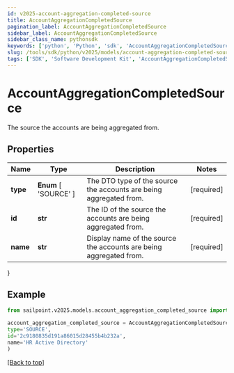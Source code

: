 ```yaml
---
id: v2025-account-aggregation-completed-source
title: AccountAggregationCompletedSource
pagination_label: AccountAggregationCompletedSource
sidebar_label: AccountAggregationCompletedSource
sidebar_class_name: pythonsdk
keywords: ['python', 'Python', 'sdk', 'AccountAggregationCompletedSource', 'V2025AccountAggregationCompletedSource'] 
slug: /tools/sdk/python/v2025/models/account-aggregation-completed-source
tags: ['SDK', 'Software Development Kit', 'AccountAggregationCompletedSource', 'V2025AccountAggregationCompletedSource']
---
```


# AccountAggregationCompletedSource

The source the accounts are being aggregated from.

## Properties

Name | Type | Description | Notes
------------ | ------------- | ------------- | -------------
**type** |  **Enum** [  'SOURCE' ] | The DTO type of the source the accounts are being aggregated from. | [required]
**id** | **str** | The ID of the source the accounts are being aggregated from. | [required]
**name** | **str** | Display name of the source the accounts are being aggregated from. | [required]
}

## Example

```python
from sailpoint.v2025.models.account_aggregation_completed_source import AccountAggregationCompletedSource

account_aggregation_completed_source = AccountAggregationCompletedSource(
type='SOURCE',
id='2c9180835d191a86015d28455b4b232a',
name='HR Active Directory'
)

```
[[Back to top]](#) 


